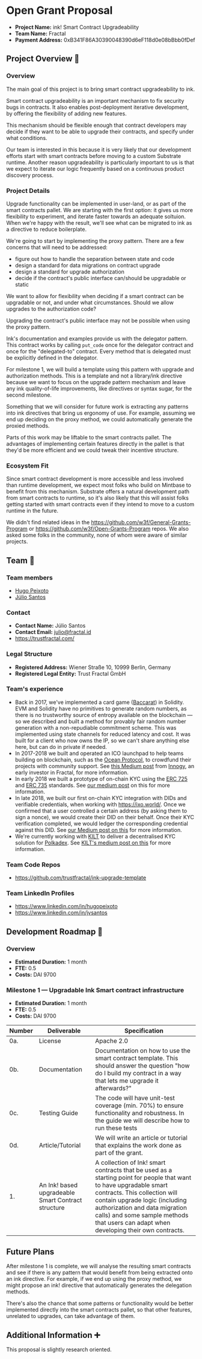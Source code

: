 # Open Grant Proposal

* **Project Name:** ink! Smart Contract Upgradeability
* **Team Name:** Fractal
* **Payment Address:** 0xB341F86A30390048390d6eF118d0e08bBbb0fDef

## Project Overview :page_facing_up:

### Overview

The main goal of this project is to bring smart contract upgradeability to ink.

Smart contract upgradeability is an important mechanism to fix security bugs in
contracts. It also enables post-deployment iterative development, by offering
the flexibility of adding new features.

This mechanism should be flexible enough that contract developers may decide if
they want to be able to upgrade their contracts, and specify under what
conditions.

Our team is interested in this because it is very likely that our development
efforts start with smart contracts before moving to a custom Substrate runtime.
Another reason upgradeability is particularly important to us is that we expect
to iterate our logic frequently based on a continuous product discovery process.


### Project Details

Upgrade functionality can be implemented in user-land, or as part of the smart
contracts pallet. We are starting with the first option: it gives us more
flexibility to experiment, and iterate faster towards an adequate soltuion.
When we're happy with the result, we'll see what can be migrated to ink as a
directive to reduce boilerplate.

We're going to start by implementing the proxy pattern. There are a few
concerns that will need to be addressed:

- figure out how to handle the separation between state and code
- design a standard for data migrations on contract upgrade
- design a standard for upgrade authorization
- decide if the contract's public interface can/should be upgradable or static

We want to allow for flexibility when deciding if a smart contract can be
upgradable or not, and under what circumstances. Should we allow upgrades to
the authorization code?

Upgrading the contract's public interface may not be possible when using the
proxy pattern.

Ink's documentation and examples provide us with the delegator pattern. This
contract works by calling `put_code` once for the delegator contract and once
for the "delegated-to" contract. Every method that is delegated must be
explicitly defined in the delegator.

For milestone 1, we will build a template using this pattern with upgrade and
authorization methods. This is a template and not a library/ink directive
because we want to focus on the upgrade pattern mechanism and leave any ink
quality-of-life improvements, like directives or syntax sugar, for the second
milestone.

Something that we will consider for future work is extracting any patterns into
ink directives that bring us ergonomy of use. For example, assuming we end up
deciding on the proxy method, we could automatically generate the proxied
methods.

Parts of this work may be liftable to the smart contracts pallet. The
advantages of implementing certain features directly in the pallet is that
they'd be more efficient and we could tweak their incentive structure.


### Ecosystem Fit

Since smart contract development is more accessible and less involved than
runtime development, we expect most folks who build on Mintbase to benefit from
this mechanism. Substrate offers a natural development path from smart
contracts to runtime, so it's also likely that this will assist folks getting
started with smart contracts even if they intend to move to a custom runtime in
the future.

We didn't find related ideas in the
https://github.com/w3f/General-Grants-Program or
https://github.com/w3f/Open-Grants-Program repos. We also asked some folks in
the community, none of whom were aware of similar projects.


## Team :busts_in_silhouette:

### Team members
* [Hugo Peixoto](https://github.com/hugopeixoto/)
* [Júlio Santos](https://github.com/juliosantos/)


### Contact
* **Contact Name:** Júlio Santos
* **Contact Email:** julio@fractal.id
* https://trustfractal.com/


### Legal Structure
* **Registered Address:** Wiener Straße 10, 10999 Berlin, Germany
* **Registered Legal Entity:** Trust Fractal GmbH


### Team's experience

* Back in 2017, we've implemented a card game
  ([Baccarat](https://en.wikipedia.org/wiki/Baccarat_(card_game))) in Solidity.
  EVM and Solidity have no primitives to generate random numbers, as there is
  no trustworthy source of entropy available on the blockchain — so we
  described and built a method for provably fair random number generation with
  a non-repudiable commitment scheme. This was implemented using state channels
  for reduced latency and cost. It was built for a client who now owns the IP,
  so we can't share anything else here, but can do in private if needed.
* In 2017-2018 we built and operated an ICO launchpad to help teams building on
  blockchain, such as the [Ocean Protocol](https://oceanprotocol.com/), to
  crowdfund their projects with community support. See [this Medium
  post](https://medium.com/future-energy-ventures/why-we-invested-in-fractal-d98eaf0cdc70)
  from [Innogy](https://www.eon.de/de/innogy.html), an early investor in
  Fractal, for more information.
* In early 2018 we built a prototype of on-chain KYC using the [ERC
  725](https://github.com/ethereum/eips/issues/725) and [ERC
  735](https://github.com/ethereum/eips/issues/735) standards. See [our medium
  post](https://hackernoon.com/first-impressions-with-erc-725-and-erc-735-identity-and-claims-4a87ff2509c9)
  on this for more information.
* In late 2018, we built our first on-chain KYC integration with DIDs and
  verifiable credentials, when working with https://ixo.world/. Once we
  confirmed that a user controlled a certain address (by asking them to sign a
  nonce), we would create their DID on their behalf. Once their KYC
  verification completed, we would ledger the corresponding credential against
  this DID. See [our Medium post on
  this](https://medium.com/hackernoon/decentralized-identity-w3c-standards-and-the-ixo-keysafe-69d7e8d6fd7c)
  for more information.
* We're currently working with [KILT](https://www.kilt.io/) to deliver a
  decentralised KYC solution for [Polkadex](https://www.polkadex.trade/). See
  [KILT's medium post on
  this](https://kilt-protocol.medium.com/fractal-kilt-protocol-and-polkadex-collaborate-to-provide-decentralised-kyc-solution-for-exchange-d9d0f8c18163)
  for more information.


### Team Code Repos

* https://github.com/trustfractal/ink-upgrade-template


### Team LinkedIn Profiles

* https://www.linkedin.com/in/hugopeixoto
* https://www.linkedin.com/in/jvsantos


## Development Roadmap :nut_and_bolt:

### Overview

* **Estimated Duration:** 1 month
* **FTE:**  0.5
* **Costs:** DAI 9700


### Milestone 1 — Upgradable Ink Smart contract infrastructure

* **Estimated Duration:** 1 month
* **FTE:**  0.5
* **Costs:** DAI 9700

| Number        | Deliverable   | Specification |
| ------------- | ------------- | ------------- |
| 0a. | License | Apache 2.0 |
| 0b. | Documentation | Documentation on how to use the smart contract template. This should answer the question "how do I build my contract in a way that lets me upgrade it afterwards?" |
| 0c. | Testing Guide | The code will have unit-test coverage (min. 70%) to ensure functionality and robustness. In the guide we will describe how to run these tests |
| 0d. | Article/Tutorial | We will write an article or tutorial that explains the work done as part of the grant. |
| 1. | An Ink! based upgradeable Smart Contract structure | A collection of Ink! smart contracts that be used as a starting point for people that want to have upgradable smart contracts. This collection will contain upgrade logic (including authorization and data migration calls) and some sample methods that users can adapt when developing their own contracts. |


## Future Plans

After milestone 1 is complete, we will analyse the resulting smart contracts
and see if there is any pattern that would benefit from being extracted onto an
ink directive. For example, if we end up using the proxy method, we might propose
an ink! directive that automatically generates the delegation methods.

There's also the chance that some patterns or functionality would be better
implemented directly into the smart contracts pallet, so that other features,
unrelated to upgrades, can take advantage of them.


## Additional Information :heavy_plus_sign:

This proposal is slightly research oriented.
